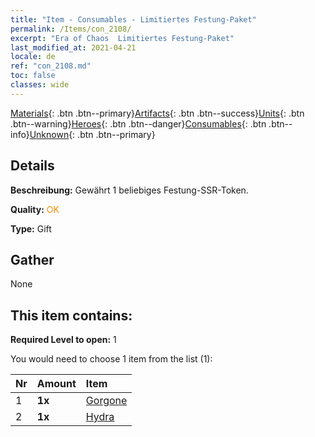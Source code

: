 ```yaml
---
title: "Item - Consumables - Limitiertes Festung-Paket"
permalink: /Items/con_2108/
excerpt: "Era of Chaos  Limitiertes Festung-Paket"
last_modified_at: 2021-04-21
locale: de
ref: "con_2108.md"
toc: false
classes: wide
---
```

 [Materials](/de/Items/){: .btn .btn--primary}[Artifacts](/de/Items/Artifacts/){: .btn .btn--success}[Units](/de/Items/Units/){: .btn .btn--warning}[Heroes](/de/Items/Heroes/){: .btn .btn--danger}[Consumables](/de/Items/Consumables/){: .btn .btn--info}[Unknown](/de/Items/Unknown/){: .btn .btn--primary}

## Details
 **Beschreibung:** Gewährt 1 beliebiges Festung-SSR-Token.

 **Quality:** <span style="color: #FF8C00">OK</span>

 **Type:** Gift

## Gather

  None

## This item contains:

 **Required Level to open:** 1

 You would need to choose 1 item from the list (1):

  | Nr | Amount |     Item    |
  |:---|:-------|:------------|
  | 1 |  **1x** | [Gorgone](/de/Items/unt_257/) |  | 
  | 2 |  **1x** | [Hydra](/de/Items/unt_259/) |  | 
